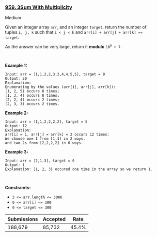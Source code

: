 ### [959. 3Sum With Multiplicity](https://leetcode.com/problems/3sum-with-multiplicity/)

Medium

Given an integer array `` arr ``, and an integer `` target ``, return the number of tuples `` i, j, k `` such that `` i < j < k `` and `` arr[i] + arr[j] + arr[k] == target ``.

As the answer can be very large, return it __modulo__ <code>10<sup>9</sup> + 7</code>.

 

__Example 1:__

```
Input: arr = [1,1,2,2,3,3,4,4,5,5], target = 8
Output: 20
Explanation: 
Enumerating by the values (arr[i], arr[j], arr[k]):
(1, 2, 5) occurs 8 times;
(1, 3, 4) occurs 8 times;
(2, 2, 4) occurs 2 times;
(2, 3, 3) occurs 2 times.
```

__Example 2:__

```
Input: arr = [1,1,2,2,2,2], target = 5
Output: 12
Explanation: 
arr[i] = 1, arr[j] = arr[k] = 2 occurs 12 times:
We choose one 1 from [1,1] in 2 ways,
and two 2s from [2,2,2,2] in 6 ways.
```

__Example 3:__

```
Input: arr = [2,1,3], target = 6
Output: 1
Explanation: (1, 2, 3) occured one time in the array so we return 1.
```

 

__Constraints:__

*   `` 3 <= arr.length <= 3000 ``
*   `` 0 <= arr[i] <= 100 ``
*   `` 0 <= target <= 300 ``

| Submissions    | Accepted     | Rate   |
| -------------- | ------------ | ------ |
| 188,679 | 85,732 | 45.4% |